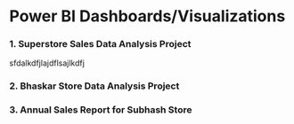 # Power BI Dashboards/Visualizations

### 1. Superstore Sales Data Analysis Project

sfdalkdfjlajdflsajlkdfj


### 2. Bhaskar Store Data Analysis Project

### 3. Annual Sales Report for Subhash Store
   
